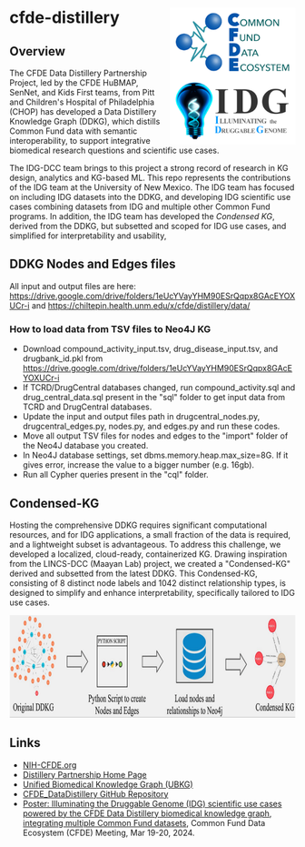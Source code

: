 # cfde-distillery <img align="right" src="doc/images/cfde_logo_above_idg_logo.png" height="240">

## Overview

The CFDE Data Distillery Partnership Project, led by the CFDE HuBMAP, SenNet, and Kids
First teams, from Pitt and Children's Hospital of Philadelphia (CHOP) has developed a
Data Distillery Knowledge Graph (DDKG), which distills Common Fund data with semantic
interoperability, to support integrative biomedical research questions and 
scientific use cases.

The IDG-DCC team brings to this project a strong record of research in KG design,
analytics and KG-based ML. This repo represents the contributions of the IDG team
at the University of New Mexico. The IDG team has focused on including IDG datasets
into the DDKG, and developing IDG scientific use cases combining datasets from IDG and multiple
other Common Fund programs. In addition, the IDG team has developed the _Condensed KG_,
derived from the DDKG, but subsetted and scoped for IDG use cases, and simplified for
interpretability and usability, 

## DDKG Nodes and Edges files

All input and output files are here: https://drive.google.com/drive/folders/1eUcYVayYHM90ESrQqpx8GAcEYOXUCr-i and https://chiltepin.health.unm.edu/x/cfde/distillery/data/

### How to load data from TSV files to Neo4J KG
- Download compound_activity_input.tsv, drug_disease_input.tsv, and drugbank_id.pkl from https://drive.google.com/drive/folders/1eUcYVayYHM90ESrQqpx8GAcEYOXUCr-i
- If TCRD/DrugCentral databases changed, run compound_activity.sql and drug_central_data.sql present in the "sql" folder to get input data from TCRD and DrugCentral databases.
- Update the input and output files path in drugcentral_nodes.py, drugcentral_edges.py, nodes.py, and edges.py and run these codes.
- Move all output TSV files for nodes and edges to the "import" folder of the Neo4J database you created.
- In Neo4J database settings, set dbms.memory.heap.max_size=8G. If it gives error, increase the value to a bigger number (e.g. 16gb).
- Run all Cypher queries present in the "cql" folder.

## Condensed-KG

Hosting the comprehensive DDKG requires significant computational resources, and for IDG 
applications, a small fraction of the data is required, and a lightweight subset is advantageous.
To address this challenge, we developed a localized, cloud-ready, containerized KG.
Drawing inspiration from the LINCS-DCC (Maayan Lab) project, we
created a "Condensed-KG" derived and subsetted from the latest DDKG. This Condensed-KG,
consisting of 8 distinct node labels and 1042 distinct relationship types, is designed to simplify
and enhance interpretability, specifically tailored to IDG use cases.

<img src="doc/images/DDKG_to_CKG_workflow.png" height="180">

## Links

 * [NIH-CFDE.org](https://www.nih-cfde.org/)
 * [Distillery Partnership Home Page](https://github.com/nih-cfde/data-distillery/)
 * [Unified Biomedical Knowledge Graph (UBKG)](https://ubkg.docs.xconsortia.org/)
 * [CFDE_DataDistillery GitHub Repository](https://github.com/TaylorResearchLab/CFDE_DataDistillery)
 * [Poster: Illuminating the Druggable Genome (IDG) scientific use cases powered by the CFDE Data Distillery biomedical knowledge graph, integrating multiple Common Fund datasets](https://doi.org/10.5281/zenodo.10895777), Common Fund Data Ecosystem (CFDE) Meeting, Mar 19-20, 2024. 
